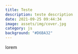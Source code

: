 ```yaml
---
title: Teste
description: teste description
date: 2021-09-25 09:44:34
image: assets/img/cover.jpg
category: js
background: "#D6BA32"
---
```

lorem